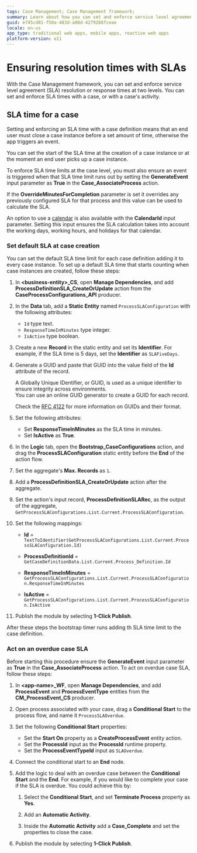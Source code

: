 ```yaml
---
tags: Case Management; Case Management framework;
summary: Learn about how you can set and enforce service level agreement (SLA) resolution or response times at the case level and activity level.
guid: e745cd81-f50a-483d-a08d-4279288fceae
locale: en-us
app_type: traditional web apps, mobile apps, reactive web apps
platform-version: o11
---
```


# Ensuring resolution times with SLAs

With the Case Management framework, you can set and enforce service level agreement (SLA) resolution or response times at two levels. You can set and enforce SLA times with a case, or with a case's activity.

## SLA time for a case

Setting and enforcing an SLA time with a case definition means that an end user must close a case instance before a set amount of time, otherwise the app triggers an event.

You can set the start of the SLA time at the creation of a case instance or at the moment an end user picks up a case instance.

To enforce SLA time limits at the case level, you must also ensure an event is triggered when that SLA time limit runs out by setting the **GenerateEvent** input parameter as **True** in the **Case_AssociateProcess** action.

If the **OverrideMinutesForCompletion** parameter is set it overrides any previously configured SLA for that process and this value can be used to calculate the SLA. 

An option to use a [calendar](calendar.md) is also available with the **CalendarId** input parameter. Setting this input ensures the SLA calculation takes into account the working days, working hours, and holidays for that calendar.

### Set default SLA at case creation

You can set the default SLA time limit for each case definition adding it to every case instance.
To set up a default SLA time that starts counting when case instances are created, follow these steps:

1. In **&lt;business-entity&gt;_CS**, open  **Manage Dependencies**, and add **ProcessDefinitionSLA_CreateOrUpdate** action from the **CaseProcessConfigurations_API** producer.

1. In the **Data** tab, add a **Static Entity** named `ProcessSLAConfiguration` with the following attributes:

    * `Id` type text.
    * `ResponseTimeInMinutes` type integer.
    * `IsActive` type boolean.

1. Create a new **Record** in the static entity and set its **Identifier**. For example, if the SLA time is 5 days, set the **Identifier** as `SLAFiveDays`.

1. Generate a GUID and paste that GUID into the value field of the **Id** attribute of the record.

    <div class="info" markdown="1">

    A Globally Unique IDentifier, or GUID, is used as a unique identifier to ensure integrity across environments.  
    You can use an online GUID generator to create a GUID for each record.

    Check the [RFC 4122](https://www.ietf.org/rfc/rfc4122.txt) for more information on GUIDs and their format.

    </div>

1. Set the following attributes:

    * Set **ResponseTimeInMinutes** as the SLA time in minutes.
    * Set **IsActive** as **True**.

1. In the **Logic** tab, open the **Bootstrap_CaseConfigurations** action, and drag the **ProcessSLAConfiguration** static entity before the **End** of the action flow.

1. Set the aggregate's **Max. Records** as `1`.

1. Add a **ProcessDefinitionSLA_CreateOrUpdate** action after the aggregate.

1. Set the action's input record, **ProcessDefinitionSLARec**, as the output of the aggregate, `GetProcessSLAConfigurations.List.Current.ProcessSLAConfiguration`.

1. Set the following mappings:

    * **Id** = `TextToIdentifier(GetProcessSLAConfigurations.List.Current.ProcessSLAConfiguration.Id)`

    * **ProcessDefinitionId** = `GetCaseDefinitionData.List.Current.Process_Definition.Id`

    * **ResponseTimeInMinutes** = `GetProcessSLAConfigurations.List.Current.ProcessSLAConfiguration.ResponseTimeInMinutes`

    * **IsActive** = `GetProcessSLAConfigurations.List.Current.ProcessSLAConfiguration.IsActive`

1. Publish the module by selecting **1-Click Publish**.

After these steps the bootstrap timer runs adding th SLA time limit to the case definition.

### Act on an overdue case SLA

Before starting this procedure ensure the **GenerateEvent** input parameter as **True** in the **Case_AssociateProcess** action.
To act on overdue case SLA, follow these steps:

1. In **&lt;app-name&gt;_WF**, open  **Manage Dependencies**, and add  **ProcessEvent** and **ProcessEventType** entities from the **CM_ProcessEvent_CS** producer.

1. Open process associated with your case, drag a **Conditional Start** to the process flow, and name it `ProcessSLAOverdue`.

1. Set the following **Conditional Start** properties:

    * Set the **Start On** property as a **CreateProcessEvent** entity action.
    * Set the **ProcessId** input as the **ProcessId** runtime property.
    * Set the **ProcessEventTypeId** input as `SLAOverdue`.

1. Connect the conditional start to an **End** node.

1. Add the logic to deal with an overdue case between the **Conditional Start** and the **End**. For example, if you would like to complete your case if the SLA is overdue. You could achieve this by:

    1. Select the **Conditional Start**, and set **Terminate Process** property as **Yes**.

    1. Add an **Automatic Activity**.

    1. Inside the **Automatic Activity** add a **Case_Complete** and set the properties to close the case.

1. Publish the module by selecting **1-Click Publish**.
